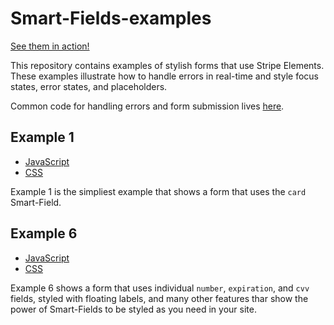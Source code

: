 # Smart-Fields-examples

[See them in action!](https://dlocal.github.io/smart-fields-examples/)

This repository contains examples of stylish forms that use Stripe Elements. These examples illustrate how to handle errors in real-time and style focus states, error states, and placeholders.

Common code for handling errors and form submission lives [here](js/index.js).

## Example 1

- [JavaScript](js/example-1.js)
- [CSS](css/example-1.css)

Example 1 is the simpliest example that shows a form that uses the `card` Smart-Field.

<!-- ## Example 2

- [JavaScript](js/example-2.js)
- [CSS](css/example-2.css)

Example 2 shows a "floaty-label" form that uses individual `cardNumber`, `cardExpiry`, and `cardCvc` Elements with a custom web font.

The form also collects address (and thus postal code) outside of the payment form. It passes the postal code to Stripe on tokenization.

## Example 3

- [JavaScript](js/example-3.js)
- [CSS](css/example-3.css)

Example 3 shows a form that uses individual `cardNumber`, `cardExpiry`, and `cardCvc` Elements with a custom web font.

The form also collects postal code outside of the payment form.

## Example 4

- [JavaScript](js/example-4.js)
- [CSS](css/example-4.css)

Example 4 shows a form that uses the `paymentRequestButton` Element to provide
Apple Pay / Payment Request API support, as well as a `card` Element with a
custom web font.

## Example 5

- [JavaScript](js/example-5.js)
- [CSS](css/example-5.css)

Example 5 shows a form that uses the `paymentRequestButton` Element to provide
Apple Pay / Payment Request API support, as well as a `card` Element with a
custom icon color. -->

## Example 6

- [JavaScript](js/example-6.js)
- [CSS](css/example-6.css)

Example 6 shows a form that uses individual `number`, `expiration`, and `cvv` fields, styled with floating labels, and many other features thar show the power of Smart-Fields to be styled as you need in your site.
